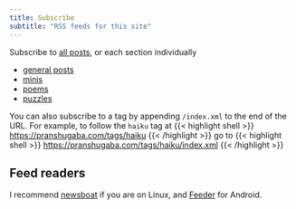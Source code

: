 ```yaml
---
title: Subscribe
subtitle: "RSS feeds for this site"
---
```


Subscribe to [all posts](/index.xml), or each section individually 

- [general posts](/posts/index.xml)
- [minis](/minis/index.xml)
- [poems](/poems/index.xml)
- [puzzles](/puzzles/index.xml)

You can also subscribe to a tag by appending `/index.xml`  to the end of the URL. For example, to follow the `haiku` tag at 
{{< highlight shell >}}
https://pranshugaba.com/tags/haiku
{{< /highlight >}}
go to
{{< highlight shell >}}
https://pranshugaba.com/tags/haiku/index.xml
{{< /highlight >}}
## Feed readers

I recommend [newsboat](https://github.com/newsboat/newsboat) if you are on Linux, and [Feeder](https://f-droid.org/en/packages/com.nononsenseapps.feeder/) for Android.